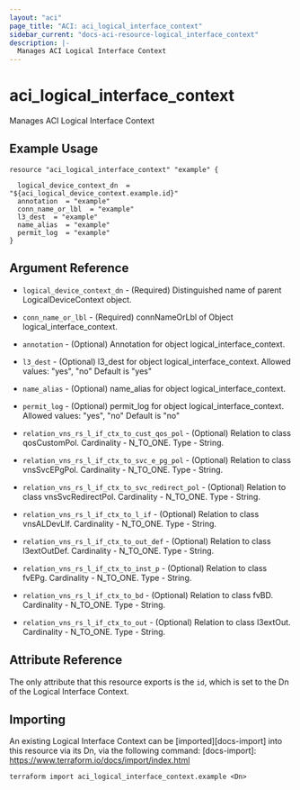 ```yaml
---
layout: "aci"
page_title: "ACI: aci_logical_interface_context"
sidebar_current: "docs-aci-resource-logical_interface_context"
description: |-
  Manages ACI Logical Interface Context
---
```


# aci_logical_interface_context

Manages ACI Logical Interface Context

## Example Usage

```hcl
resource "aci_logical_interface_context" "example" {

  logical_device_context_dn  = "${aci_logical_device_context.example.id}"
  annotation  = "example"
  conn_name_or_lbl  = "example"
  l3_dest  = "example"
  name_alias  = "example"
  permit_log  = "example"
}
```

## Argument Reference

- `logical_device_context_dn` - (Required) Distinguished name of parent LogicalDeviceContext object.
- `conn_name_or_lbl` - (Required) connNameOrLbl of Object logical_interface_context.
- `annotation` - (Optional) Annotation for object logical_interface_context.
- `l3_dest` - (Optional) l3_dest for object logical_interface_context.
  Allowed values: "yes", "no" Default is "yes"
- `name_alias` - (Optional) name_alias for object logical_interface_context.
- `permit_log` - (Optional) permit_log for object logical_interface_context.
  Allowed values: "yes", "no" Default is "no"

- `relation_vns_rs_l_if_ctx_to_cust_qos_pol` - (Optional) Relation to class qosCustomPol. Cardinality - N_TO_ONE. Type - String.
- `relation_vns_rs_l_if_ctx_to_svc_e_pg_pol` - (Optional) Relation to class vnsSvcEPgPol. Cardinality - N_TO_ONE. Type - String.
- `relation_vns_rs_l_if_ctx_to_svc_redirect_pol` - (Optional) Relation to class vnsSvcRedirectPol. Cardinality - N_TO_ONE. Type - String.
- `relation_vns_rs_l_if_ctx_to_l_if` - (Optional) Relation to class vnsALDevLIf. Cardinality - N_TO_ONE. Type - String.
- `relation_vns_rs_l_if_ctx_to_out_def` - (Optional) Relation to class l3extOutDef. Cardinality - N_TO_ONE. Type - String.
- `relation_vns_rs_l_if_ctx_to_inst_p` - (Optional) Relation to class fvEPg. Cardinality - N_TO_ONE. Type - String.
- `relation_vns_rs_l_if_ctx_to_bd` - (Optional) Relation to class fvBD. Cardinality - N_TO_ONE. Type - String.
- `relation_vns_rs_l_if_ctx_to_out` - (Optional) Relation to class l3extOut. Cardinality - N_TO_ONE. Type - String.

## Attribute Reference

The only attribute that this resource exports is the `id`, which is set to the
Dn of the Logical Interface Context.

## Importing

An existing Logical Interface Context can be [imported][docs-import] into this resource via its Dn, via the following command:
[docs-import]: https://www.terraform.io/docs/import/index.html

```
terraform import aci_logical_interface_context.example <Dn>
```
